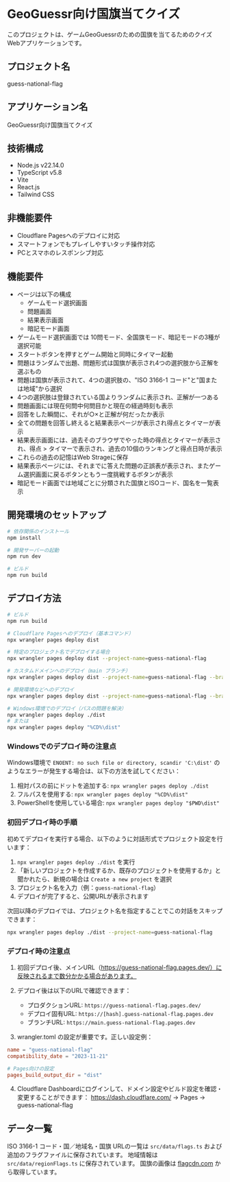 # GeoGuessr向け国旗当てクイズ

このプロジェクトは、ゲームGeoGuessrのための国旗を当てるためのクイズWebアプリケーションです。

## プロジェクト名

guess-national-flag

## アプリケーション名

GeoGuessr向け国旗当てクイズ

## 技術構成

- Node.js v22.14.0
- TypeScript v5.8
- Vite
- React.js
- Tailwind CSS

## 非機能要件

- Cloudflare Pagesへのデプロイに対応
- スマートフォンでもプレイしやすいタッチ操作対応
- PCとスマホのレスポンシブ対応

## 機能要件

- ページは以下の構成
  - ゲームモード選択画面
  - 問題画面
  - 結果表示画面
  - 暗記モード画面
- ゲームモード選択画面では 10問モード、全国旗モード、暗記モードの3種が選択可能
- スタートボタンを押すとゲーム開始と同時にタイマー起動
- 問題はランダムで出題、問題形式は国旗が表示され4つの選択肢から正解を選ぶもの
- 問題は国旗が表示されて、4つの選択肢の、"ISO 3166-1 コード"と"国または地域"から選択
- 4つの選択肢は登録されている国よりランダムに表示され、正解が一つある
- 問題画面には現在何問中何問目かと現在の経過時刻も表示
- 回答をした瞬間に、それが○×と正解が何だったか表示
- 全ての問題を回答し終えると結果表示ページが表示され得点とタイマーが表示
- 結果表示画面には、過去そのブラウザでやった時の得点とタイマーが表示され、得点 > タイマーで表示され、過去の10個のランキングと得点日時が表示
- これらの過去の記憶はWeb Strageに保存
- 結果表示ページには、それまでに答えた問題の正誤表が表示され、またゲーム選択画面に戻るボタンともう一度挑戦するボタンが表示
- 暗記モード画面では地域ごとに分類された国旗とISOコード、国名を一覧表示

## 開発環境のセットアップ

```bash
# 依存関係のインストール
npm install

# 開発サーバーの起動
npm run dev

# ビルド
npm run build
```

## デプロイ方法

```bash
# ビルド
npm run build

# Cloudflare Pagesへのデプロイ（基本コマンド）
npx wrangler pages deploy dist

# 特定のプロジェクト名でデプロイする場合
npx wrangler pages deploy dist --project-name=guess-national-flag

# カスタムドメインへのデプロイ（main ブランチ）
npx wrangler pages deploy dist --project-name=guess-national-flag --branch=main

# 開発環境などへのデプロイ
npx wrangler pages deploy dist --project-name=guess-national-flag --branch=dev

# Windows環境でのデプロイ（パスの問題を解決）
npx wrangler pages deploy ./dist
# または
npx wrangler pages deploy "%CD%\dist"
```

### Windowsでのデプロイ時の注意点

Windows環境で `ENOENT: no such file or directory, scandir 'C:\dist'` のようなエラーが発生する場合は、以下の方法を試してください：

1. 相対パスの前にドットを追加する: `npx wrangler pages deploy ./dist`
2. フルパスを使用する: `npx wrangler pages deploy "%CD%\dist"`
3. PowerShellを使用している場合: `npx wrangler pages deploy "$PWD\dist"`

### 初回デプロイ時の手順

初めてデプロイを実行する場合、以下のように対話形式でプロジェクト設定を行います：

1. `npx wrangler pages deploy ./dist` を実行
2. 「新しいプロジェクトを作成するか、既存のプロジェクトを使用するか」と聞かれたら、新規の場合は `Create a new project` を選択
3. プロジェクト名を入力（例：`guess-national-flag`）
4. デプロイが完了すると、公開URLが表示されます

次回以降のデプロイでは、プロジェクト名を指定することでこの対話をスキップできます：
```bash
npx wrangler pages deploy ./dist --project-name=guess-national-flag
```

### デプロイ時の注意点

1. 初回デプロイ後、メインURL（https://guess-national-flag.pages.dev/）に反映されるまで数分かかる場合があります。
2. デプロイ後は以下のURLで確認できます：
   - プロダクションURL: `https://guess-national-flag.pages.dev/`
   - デプロイ固有URL: `https://[hash].guess-national-flag.pages.dev`
   - ブランチURL: `https://main.guess-national-flag.pages.dev`

3. wrangler.toml の設定が重要です。正しい設定例：
```toml
name = "guess-national-flag"
compatibility_date = "2023-11-21"

# Pages向けの設定
pages_build_output_dir = "dist"
```

4. Cloudflare Dashboardにログインして、ドメイン設定やビルド設定を確認・変更することができます：
   https://dash.cloudflare.com/ → Pages → guess-national-flag

## データ一覧

ISO 3166-1 コード・国／地域名・国旗 URLの一覧は `src/data/flags.ts` および追加のフラグファイルに保存されています。
地域情報は `src/data/regionFlags.ts` に保存されています。
国旗の画像は [flagcdn.com](https://flagcdn.com) から取得しています。

